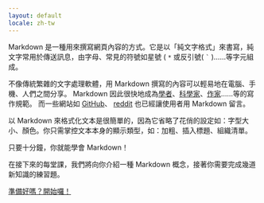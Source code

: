 ```yaml
---
layout: default
locale: zh-tw
---
```


Markdown 是一種用來撰寫網頁內容的方式。它是以「純文字格式」來書寫，純文字常用於傳送訊息，由字母、常見的符號如星號 (
<code>*</code> 或反引號( <code>`</code> )……等字元組成。

不像傳統繁雜的文字處理軟體，用 Markdown 撰寫的內容可以輕易地在電腦、手機、人們之間分享。
Markdown 因此很快地成為[學者][academics]、[科學家][scientists]、[作家][writers]……等的寫作規範。
而一些網站如 [GitHub](https://www.github.com)、
[reddit](http://www.reddit.com) 也已經讓使用者用 Markdown 留言。

以 Markdown 來格式化文本是很簡單的，因為它省略了花俏的設定如：字型大小、顏色。你只需掌控文本本身的顯示類型，如：加粗、插入標題、組織清單。

只要十分鐘，你就能學會 Markdown！

在接下來的每堂課，我們將向你介紹一種 Markdown 概念，接著你需要完成幾道新知識的練習題。

<a class="btn btn-lg btn-success" href="{{ site.data.tooltips.lesson_1[page.locale].href }}">準備好嗎？開始囉！</a>

[academics]: http://chronicle.com/blogs/profhacker/markdown-the-syntax-you-probably-already-know/35295
[scientists]: http://blogs.plos.org/mfenner/2012/12/13/a-call-for-scholarly-markdown/
[writers]: http://lifehacker.com/5943320/what-is-markdown-and-why-is-it-better-for-my-to+do-lists-and-notes
